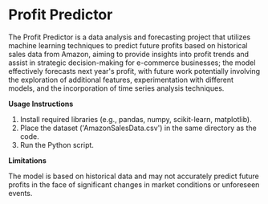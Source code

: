 #  Profit Predictor

The Profit Predictor is a data analysis and forecasting project that utilizes machine learning techniques to predict future profits based on historical sales data from Amazon, aiming to provide insights into profit trends and assist in strategic decision-making for e-commerce businesses; the model effectively forecasts next year's profit, with future work potentially involving the exploration of additional features, experimentation with different models, and the incorporation of time series analysis techniques.

**Usage Instructions**

1. Install required libraries (e.g., pandas, numpy, scikit-learn, matplotlib).
2. Place the dataset ('AmazonSalesData.csv') in the same directory as the code.
3. Run the Python script.

**Limitations**

The model is based on historical data and may not accurately predict future profits in the face of significant changes in market conditions or unforeseen events.
